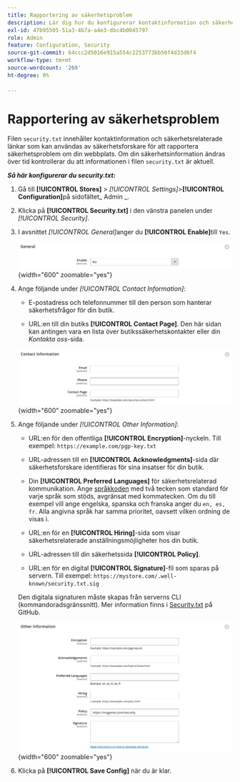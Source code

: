 ```yaml
---
title: Rapportering av säkerhetsproblem
description: Lär dig hur du konfigurerar kontaktinformation och säkerhetsrelaterade länkar som kan användas av säkerhetsforskare för att rapportera säkerhetsproblem om din webbplats.
exl-id: 47b95505-51a3-4b7a-a4e3-dbc4b0045797
role: Admin
feature: Configuration, Security
source-git-commit: 64ccc2d5016e915a554c2253773bb50f4d33d6f4
workflow-type: tm+mt
source-wordcount: '269'
ht-degree: 0%

---
```


# Rapportering av säkerhetsproblem

Filen `security.txt` innehåller kontaktinformation och säkerhetsrelaterade länkar som kan användas av säkerhetsforskare för att rapportera säkerhetsproblem om din webbplats. Om din säkerhetsinformation ändras över tid kontrollerar du att informationen i filen `security.txt` är aktuell.

**_Så här konfigurerar du security.txt:_**

1. Gå till **[!UICONTROL Stores]** > _[!UICONTROL Settings]_>**[!UICONTROL Configuration]**&#x200B;på sidofältet_ Admin _.

1. Klicka på **[!UICONTROL Security.txt]** i den vänstra panelen under _[!UICONTROL Security]_.

1. I avsnittet _[!UICONTROL General]_&#x200B;anger du **[!UICONTROL Enable]**&#x200B;till `Yes`.

   ![Allmän säkerhetskonfiguration](../configuration-reference/security/assets/txt-general.png){width="600" zoomable="yes"}

1. Ange följande under _[!UICONTROL Contact Information]_:

   - E-postadress och telefonnummer till den person som hanterar säkerhetsfrågor för din butik.

   - URL:en till din butiks **[!UICONTROL Contact Page]**. Den här sidan kan antingen vara en lista över butikssäkerhetskontakter eller din _Kontakta oss_-sida.

   ![Konfiguration av kontaktinformation](../configuration-reference/security/assets/txt-contact-info.png){width="600" zoomable="yes"}

1. Ange följande under _[!UICONTROL Other Information]_:

   - URL:en för den offentliga **[!UICONTROL Encryption]**-nyckeln. Till exempel: `https://example.com/pgp-key.txt`

   - URL-adressen till en **[!UICONTROL Acknowledgments]**-sida där säkerhetsforskare identifieras för sina insatser för din butik.

   - Din **[!UICONTROL Preferred Languages]** för säkerhetsrelaterad kommunikation. Ange [språkkoden](https://en.wikipedia.org/wiki/List_of_ISO_639-1_codes) med två tecken som standard för varje språk som stöds, avgränsat med kommatecken. Om du till exempel vill ange engelska, spanska och franska anger du `en, es, fr`. Alla angivna språk har samma prioritet, oavsett vilken ordning de visas i.

   - URL:en för en **[!UICONTROL Hiring]**-sida som visar säkerhetsrelaterade anställningsmöjligheter hos din butik.

   - URL-adressen till din säkerhetssida **[!UICONTROL Policy]**.

   - URL:en för en digital **[!UICONTROL Signature]**-fil som sparas på servern. Till exempel: `https://mystore.com/.well-known/security.txt.sig`

   Den digitala signaturen måste skapas från serverns CLI (kommandoradsgränssnitt). Mer information finns i [Security.txt](https://github.com/magento/security-package/blob/1.0-develop/Securitytxt/README.md) på GitHub.

   ![Annan information](../configuration-reference/security/assets/txt-other-info.png){width="600" zoomable="yes"}

1. Klicka på **[!UICONTROL Save Config]** när du är klar.
